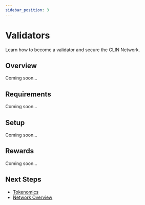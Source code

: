 ```yaml
---
sidebar_position: 3
---
```


# Validators

Learn how to become a validator and secure the GLIN Network.

## Overview

Coming soon...

## Requirements

Coming soon...

## Setup

Coming soon...

## Rewards

Coming soon...

## Next Steps

- [Tokenomics](/network/tokenomics)
- [Network Overview](/network/intro)
